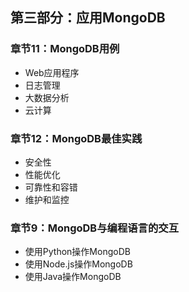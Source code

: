 ## 第三部分：应用MongoDB

### 章节11：MongoDB用例

- Web应用程序
- 日志管理
- 大数据分析
- 云计算

### 章节12：MongoDB最佳实践

- 安全性
- 性能优化
- 可靠性和容错
- 维护和监控





### 章节9：MongoDB与编程语言的交互

- 使用Python操作MongoDB
- 使用Node.js操作MongoDB
- 使用Java操作MongoDB
